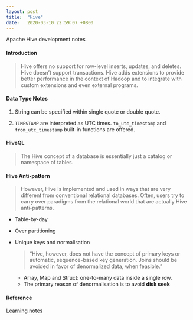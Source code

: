 ```yaml
---
layout: post
title:  "Hive"
date:   2020-03-10 22:59:07 +0800
---
```

Apache Hive development notes

#### Introduction

 > Hive offers no support for row-level inserts, updates, and deletes. Hive doesn’t support transactions. Hive adds extensions to provide better performance in the context of Hadoop and to integrate with custom extensions and even external programs.


#### Data Type Notes

1. String can be specified within single quote or double quote.

2. `TIMESTAMP` are interpreted as UTC times. `to_utc_timestamp` and `from_utc_timestamp` built-in functions are offered.

#### HiveQL

>The Hive concept of a database is essentially just a catalog or namespace of tables.

#### Hive Anti-pattern

>However, Hive is implemented and used in ways that are very different from conventional relational databases. Often, users try to carry over paradigms from the relational world that are actually Hive anti-patterns.

- Table-by-day
- Over partitioning
- Unique keys and normalisation
    >“Hive, however, does not have the concept of primary keys or automatic, sequence-based key generation. Joins should be avoided in favor of denormalized data, when feasible.”
  
  - Array, Map and Struct: one-to-many data inside a single row.
  - The primary reason of denormalisation is to avoid <b> disk seek</b>

#### Reference

[Learning notes](https://www.notion.so/bobzeng/Hive-32d05a84ec344fdfac1ffd99cc13bb79)
